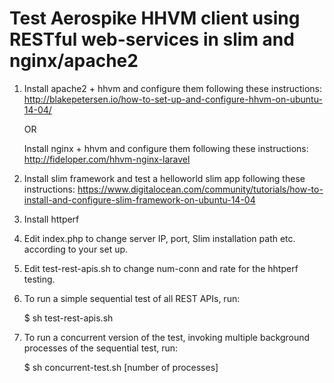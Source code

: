 # Test Aerospike HHVM client using RESTful web-services in slim and nginx/apache2

1. Install apache2 + hhvm and configure them following these instructions:
   http://blakepetersen.io/how-to-set-up-and-configure-hhvm-on-ubuntu-14-04/

   OR

   Install nginx + hhvm and configure them following these instructions:
   http://fideloper.com/hhvm-nginx-laravel

2. Install slim framework and test a helloworld slim app following these
   instructions:
    https://www.digitalocean.com/community/tutorials/how-to-install-and-configure-slim-framework-on-ubuntu-14-04
    
3. Install httperf

4. Edit index.php to change server IP, port, Slim installation path etc. according to
   your set up.

5. Edit test-rest-apis.sh to change num-conn and rate for the hhtperf testing.

6. To run a simple sequential test of all REST APIs, run:

   $ sh test-rest-apis.sh

7. To run a concurrent version of the test, invoking multiple background
   processes of the sequential test, run:

   $ sh concurrent-test.sh [number of processes]

